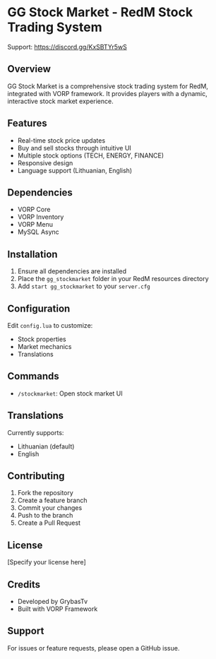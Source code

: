 # GG Stock Market - RedM Stock Trading System

Support: https://discord.gg/KxSBTYr5wS

## Overview
GG Stock Market is a comprehensive stock trading system for RedM, integrated with VORP framework. It provides players with a dynamic, interactive stock market experience.

## Features
- Real-time stock price updates
- Buy and sell stocks through intuitive UI
- Multiple stock options (TECH, ENERGY, FINANCE)
- Responsive design
- Language support (Lithuanian, English)

## Dependencies
- VORP Core
- VORP Inventory
- VORP Menu
- MySQL Async

## Installation
1. Ensure all dependencies are installed
2. Place the `gg_stockmarket` folder in your RedM resources directory
3. Add `start gg_stockmarket` to your `server.cfg`

## Configuration
Edit `config.lua` to customize:
- Stock properties
- Market mechanics
- Translations

## Commands
- `/stockmarket`: Open stock market UI

## Translations
Currently supports:
- Lithuanian (default)
- English

## Contributing
1. Fork the repository
2. Create a feature branch
3. Commit your changes
4. Push to the branch
5. Create a Pull Request

## License
[Specify your license here]

## Credits
- Developed by GrybasTv
- Built with VORP Framework

## Support
For issues or feature requests, please open a GitHub issue.
